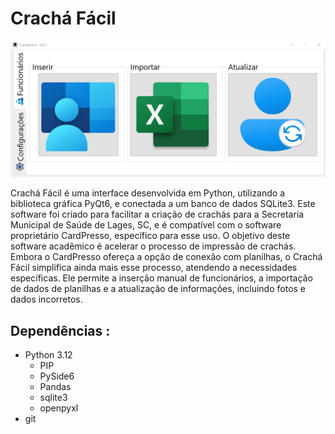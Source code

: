 # Crachá Fácil

![cracha ](\Imgs\menu_inicial_funcionarios.png "cracha ") 

Crachá Fácil é uma interface desenvolvida em Python, utilizando a biblioteca gráfica PyQt6, e conectada a um banco de dados SQLite3. Este software foi criado para facilitar a criação de crachás para a Secretaria Municipal de Saúde de Lages, SC, e é compatível com o software proprietário CardPresso, específico para esse uso.
O objetivo deste software acadêmico é acelerar o processo de impressão de crachás. Embora o CardPresso ofereça a opção de conexão com planilhas, o Crachá Fácil simplifica ainda mais esse processo, atendendo a necessidades específicas. Ele permite a inserção manual de funcionários, a importação de dados de planilhas e a atualização de informações, incluindo fotos e dados incorretos.

## Dependências :  
* Python 3.12
    * PIP
    * PySide6
    * Pandas
    * sqlite3
    * openpyxl
* git 

